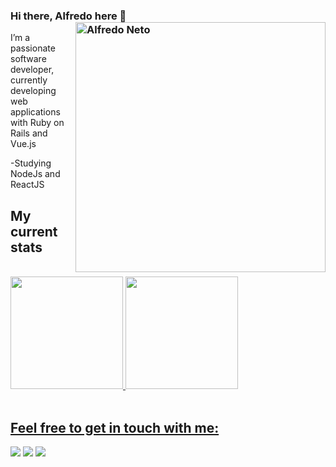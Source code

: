 ### Hi there, Alfredo here 👋<img src="https://raw.githubusercontent.com/MicaelliMedeiros/micaellimedeiros/master/image/computer-illustration.png" min-width="400px" max-width="400px" width="400px" align="right" margin-top="-100px" alt="Alfredo Neto">

I’m a passionate software developer, currently developing web applications with Ruby on Rails and Vue.js

-Studying NodeJs and ReactJS

## My current stats
<br>

<div>
  <a href="https://github.com/Alfredo-Neto">
  <img height="180em" src="https://github-readme-stats.vercel.app/api?username=Alfredo-Neto&show_icons=true&theme=dracula&include_all_commits=true&count_private=true"/>
  <img height="180em" src="https://github-readme-stats.vercel.app/api/top-langs/?username=Alfredo-Neto&layout=compact&langs_count=16&theme=dracula"/>
</div>
<br>
<div>
  
  ## Feel free to get in touch with me:
  <a href="https://instagram.com/alfredobraule" target="_blank"><img src="https://img.shields.io/badge/-Instagram-%23E4405F?style=for-the-badge&logo=instagram&logoColor=white" target="_blank"></a>
  <a href = "mailto:alfredoneto934@gmail.com"><img src="https://img.shields.io/badge/-Gmail-%23333?style=for-the-badge&logo=gmail&logoColor=white" target="_blank"></a>
  <a href="https://www.linkedin.com/in/alfredo-braule/" target="_blank"><img src="https://img.shields.io/badge/-LinkedIn-%230077B5?style=for-the-badge&logo=linkedin&logoColor=white" target="_blank"></a> 
</div>
